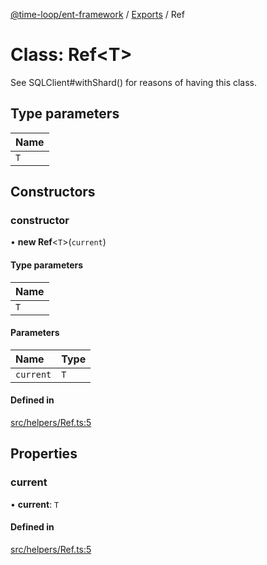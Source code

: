 [@time-loop/ent-framework](../README.md) / [Exports](../modules.md) / Ref

# Class: Ref<T\>

See SQLClient#withShard() for reasons of having this class.

## Type parameters

| Name |
| :------ |
| `T` |

## Constructors

### constructor

• **new Ref**<`T`\>(`current`)

#### Type parameters

| Name |
| :------ |
| `T` |

#### Parameters

| Name | Type |
| :------ | :------ |
| `current` | `T` |

#### Defined in

[src/helpers/Ref.ts:5](https://github.com/clickup/ent-framework/blob/master/src/helpers/Ref.ts#L5)

## Properties

### current

• **current**: `T`

#### Defined in

[src/helpers/Ref.ts:5](https://github.com/clickup/ent-framework/blob/master/src/helpers/Ref.ts#L5)
